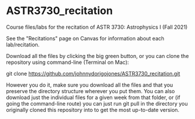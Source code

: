 # ASTR3730_recitation

Course files/labs for the recitation of ASTR 3730: Astrophysics I (Fall 2021)

See the "Recitations" page on Canvas for information about each lab/recitation.

Download all the files by clicking the big green button, or you can clone the repository using command-line (Terminal on Mac):

git clone https://github.com/johnnydorigojones/ASTR3730_recitation.git

However you do it, make sure you download all the files and that you preserve the directory structure wherever you put them. You can also download just the individual files for a given week from that folder, or (if going the command-line route) you can just run git pull in the directory you originally cloned this repository into to get the most up-to-date version.

